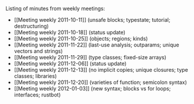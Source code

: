 Listing of minutes from weekly meetings:

* [[Meeting weekly 2011-10-11]] (unsafe blocks; typestate; tutorial; destructuring)
* [[Meeting weekly 2011-10-18]] (status update)
* [[Meeting weekly 2011-10-25]] (objects; regions; kinds)
* [[Meeting weekly 2011-11-22]] (last-use analysis; outparams; unique vectors and strings)
* [[Meeting weekly 2011-11-29]] (type classes; fixed-size arrays)
* [[Meeting weekly 2011-12-06]] (status update)
* [[Meeting weekly 2011-12-13]] (no implicit copies; unique closures; type classes; libraries)
* [[Meeting weekly 2011-12-20]] (varieties of function; semicolon syntax)
* [[Meeting weekly 2012-01-03]] (new syntax; blocks vs for loops; interfaces; rustbot)